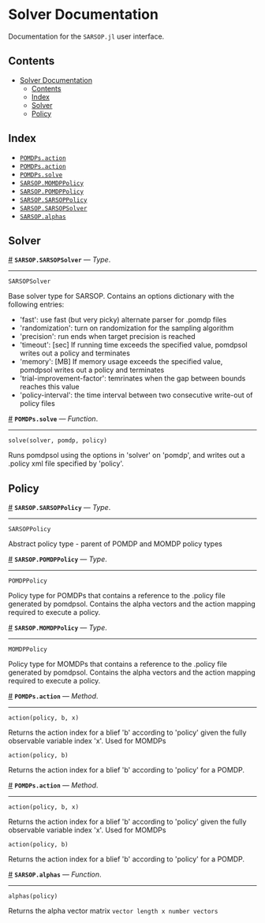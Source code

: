 
<a id='Solver-Documentation-1'></a>

# Solver Documentation


Documentation for the `SARSOP.jl` user interface.




<a id='Contents-1'></a>

## Contents

- [Solver Documentation](api.md#Solver-Documentation-1)
    - [Contents](api.md#Contents-1)
    - [Index](api.md#Index-1)
    - [Solver](api.md#Solver-1)
    - [Policy](api.md#Policy-1)

<a id='Index-1'></a>

## Index

- [`POMDPs.action`](api.md#POMDPs.action-Tuple{Any,Any,Any})
- [`POMDPs.action`](api.md#POMDPs.action-Tuple{Any,Any})
- [`POMDPs.solve`](api.md#POMDPs.solve)
- [`SARSOP.MOMDPPolicy`](api.md#SARSOP.MOMDPPolicy)
- [`SARSOP.POMDPPolicy`](api.md#SARSOP.POMDPPolicy)
- [`SARSOP.SARSOPPolicy`](api.md#SARSOP.SARSOPPolicy)
- [`SARSOP.SARSOPSolver`](api.md#SARSOP.SARSOPSolver)
- [`SARSOP.alphas`](api.md#SARSOP.alphas)

<a id='Solver-1'></a>

## Solver

<a id='SARSOP.SARSOPSolver' href='#SARSOP.SARSOPSolver'>#</a>
**`SARSOP.SARSOPSolver`** &mdash; *Type*.

---


```
SARSOPSolver
```

Base solver type for SARSOP. Contains an options dictionary with the following entries:

  * 'fast': use fast (but very picky) alternate parser for .pomdp files
  * 'randomization': turn on randomization for the sampling algorithm
  * 'precision': run ends when target precision is reached
  * 'timeout':  [sec] If running time exceeds the specified value, pomdpsol writes out a policy and terminates
  * 'memory': [MB] If memory usage exceeds the specified value, pomdpsol writes out a policy and terminates
  * 'trial-improvement-factor': temrinates when the gap between bounds reaches this value
  * 'policy-interval':  the time interval between two consecutive write-out of policy files

<a id='POMDPs.solve' href='#POMDPs.solve'>#</a>
**`POMDPs.solve`** &mdash; *Function*.

---


```
solve(solver, pomdp, policy)
```

Runs pomdpsol using the options in 'solver' on 'pomdp',  and writes out a .policy xml file specified by 'policy'.


<a id='Policy-1'></a>

## Policy

<a id='SARSOP.SARSOPPolicy' href='#SARSOP.SARSOPPolicy'>#</a>
**`SARSOP.SARSOPPolicy`** &mdash; *Type*.

---


```
SARSOPPolicy
```

Abstract policy type - parent of POMDP and MOMDP policy types

<a id='SARSOP.POMDPPolicy' href='#SARSOP.POMDPPolicy'>#</a>
**`SARSOP.POMDPPolicy`** &mdash; *Type*.

---


```
POMDPPolicy
```

Policy type for POMDPs that contains a reference to the .policy file generated by pomdpsol. Contains the alpha vectors and the action mapping required to execute a policy.

<a id='SARSOP.MOMDPPolicy' href='#SARSOP.MOMDPPolicy'>#</a>
**`SARSOP.MOMDPPolicy`** &mdash; *Type*.

---


```
MOMDPPolicy
```

Policy type for MOMDPs that contains a reference to the .policy file generated by pomdpsol. Contains the alpha vectors and the action mapping required to execute a policy.

<a id='POMDPs.action-Tuple{Any,Any}' href='#POMDPs.action-Tuple{Any,Any}'>#</a>
**`POMDPs.action`** &mdash; *Method*.

---


```
action(policy, b, x)
```

Returns the action index for a blief 'b' according to 'policy' given the fully observable variable index 'x'. Used for MOMDPs

```
action(policy, b)
```

Returns the action index for a blief 'b' according to 'policy' for a POMDP.

<a id='POMDPs.action-Tuple{Any,Any,Any}' href='#POMDPs.action-Tuple{Any,Any,Any}'>#</a>
**`POMDPs.action`** &mdash; *Method*.

---


```
action(policy, b, x)
```

Returns the action index for a blief 'b' according to 'policy' given the fully observable variable index 'x'. Used for MOMDPs

```
action(policy, b)
```

Returns the action index for a blief 'b' according to 'policy' for a POMDP.

<a id='SARSOP.alphas' href='#SARSOP.alphas'>#</a>
**`SARSOP.alphas`** &mdash; *Function*.

---


```
alphas(policy)
```

Returns the alpha vector matrix `vector length x number vectors`

